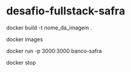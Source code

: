 # desafio-fullstack-safra
 
docker build -t nome_da_imagem .

docker images

docker run -p 3000:3000 banco-safra

docker stop

